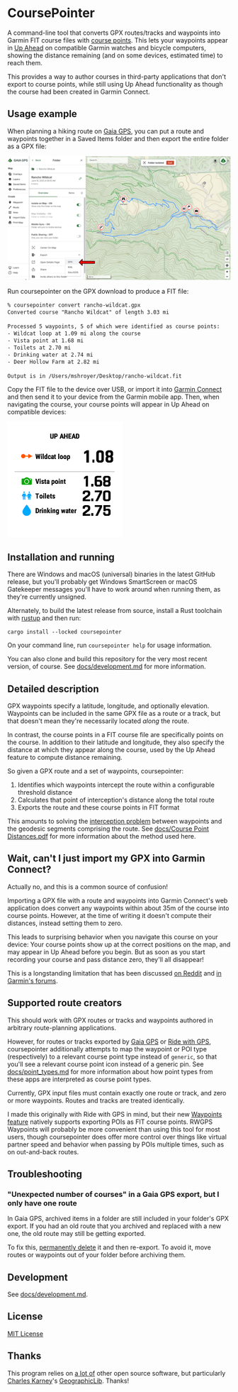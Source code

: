 # CoursePointer

A command-line tool that converts GPX routes/tracks and waypoints into Garmin
FIT course files with [course
points](https://support.garmin.com/en-US/?faq=aisqGZTLwH5LvbExSdO6L6). This
lets your waypoints appear in [Up
Ahead](https://support.garmin.com/en-US/?faq=lQMibRoY2I5Y4pP8EXgxv7) on
compatible Garmin watches and bicycle computers, showing the distance
remaining (and on some devices, estimated time) to reach them.

This provides a way to author courses in third-party applications that don't
export to course points, while still using Up Ahead functionality as though
the course had been created in Garmin Connect.

## Usage example

When planning a hiking route on [Gaia GPS](https://gaiagps.com/), you can put
a route and waypoints together in a Saved Items folder and then export the
entire folder as a GPX file:

![Example hike](docs/img/gaia-rancho-wildcat.png)

Run coursepointer on the GPX download to produce a FIT file:

```
% coursepointer convert rancho-wildcat.gpx
Converted course "Rancho Wildcat" of length 3.03 mi

Processed 5 waypoints, 5 of which were identified as course points:
- Wildcat loop at 1.09 mi along the course
- Vista point at 1.68 mi
- Toilets at 2.70 mi
- Drinking water at 2.74 mi
- Deer Hollow Farm at 2.82 mi

Output is in /Users/mshroyer/Desktop/rancho-wildcat.fit
```

Copy the FIT file to the device over USB, or import it into [Garmin
Connect](https://connect.garmin.com/modern/) and then send it to your device
from the Garmin mobile app.  Then, when navigating the course, your course
points will appear in Up Ahead on compatible devices:

![Garmin Fenix Up Ahead screenshot](docs/img/gaia-rancho-wildcat-screenshot.png)

## Installation and running

There are Windows and macOS (universal) binaries in the latest GitHub release,
but you'll probably get Windows SmartScreen or macOS Gatekeeper messages
you'll have to work around when running them, as they're currently unsigned.

Alternately, to build the latest release from source, install a Rust toolchain
with [rustup](https://rustup.rs/) and then run:

```
cargo install --locked coursepointer
```

On your command line, run `coursepointer help` for usage information.

You can also clone and build this repository for the very most recent version,
of course.  See [docs/development.md](docs/development.md) for more
information.

## Detailed description

GPX waypoints specify a latitude, longitude, and optionally elevation.
Waypoints can be included in the same GPX file as a route or a track, but that
doesn't mean they're necessarily located *along* the route.

In contrast, the course points in a FIT course file are specifically points on
the course.  In addition to their latitude and longitude, they also specify
the distance at which they appear along the course, used by the Up Ahead
feature to compute distance remaining.

So given a GPX route and a set of waypoints, coursepointer:

1. Identifies which waypoints intercept the route within a configurable
   threshold distance
2. Calculates that point of interception's distance along the total route
3. Exports the route and these course points in FIT format

This amounts to solving the [interception
problem](https://sourceforge.net/p/geographiclib/discussion/1026621/thread/21aaff9f/#8a93)
between waypoints and the geodesic segments comprising the route.  See
[docs/Course Point Distances.pdf](docs/Course%20Point%20Distances.pdf) for
more information about the method used here.

## Wait, can't I just import my GPX into Garmin Connect?

Actually no, and this is a common source of confusion!

Importing a GPX file with a route and waypoints into Garmin Connect's web
application does convert any waypoints within about 35m of the course into
course points.  However, at the time of writing it doesn't compute their
distances, instead setting them to zero.

This leads to surprising behavior when you navigate this course on your
device: Your course points show up at the correct positions on the map, and
may appear in Up Ahead before you begin.  But as soon as you start recording
your course and pass distance zero, they'll all disappear!

This is a longstanding limitation that has been discussed [on
Reddit](https://www.reddit.com/r/Garmin/comments/1ds478x/how_does_up_ahead_actually_work/)
and [in Garmin's
forums](https://forums.garmin.com/outdoor-recreation/outdoor-recreation/f/fenix-7-series/369450/is-garmin-going-to-ever-fix-a-glaring-bug-with-garmin-connect-gpx-course-import-which-results-in-up-ahead-simply-not-working/1765480#1765480).

## Supported route creators

This should work with GPX routes or tracks and waypoints authored in arbitrary
route-planning applications.

However, for routes or tracks exported by [Gaia GPS](https://gaiagps.com/) or
[Ride with GPS](https://ridewithgps.com/), coursepointer additionally attempts
to map the waypoint or POI type (respectively) to a relevant course point type
instead of `generic`, so that you'll see a relevant course point icon instead
of a generic pin.  See [docs/point_types.md](docs/point_types.md) for more
information about how point types from these apps are interpreted as course
point types.

Currently, GPX input files must contain exactly one route or track, and zero
or more waypoints.  Routes and tracks are treated identically.

I made this originally with Ride with GPS in mind, but their new [Waypoints
feature](https://support.ridewithgps.com/hc/en-us/articles/36795897776411-Waypoints)
natively supports exporting POIs as FIT course points.  RWGPS Waypoints will
probably be more convenient than using this tool for most users, though
coursepointer does offer more control over things like virtual partner speed
and behavior when passing by POIs multiple times, such as on out-and-back
routes.

## Troubleshooting

### "Unexpected number of courses" in a Gaia GPS export, but I only have one route

In Gaia GPS, archived items in a folder are still included in your folder's
GPX export.  If you had an old route that you archived and replaced with a new
one, the old route may still be getting exported.

To fix this, [permanently
delete](https://help.gaiagps.com/hc/en-us/articles/360004157214-Archiving-Unarchiving-and-Recovering-Lost-Data)
it and then re-export.  To avoid it, move routes or waypoints out of your
folder before archiving them.

## Development

See [docs/development.md](docs/development.md).

## License

[MIT License](LICENSE.txt)

## Thanks

This program relies on [a lot of](docs/third_party_licenses.md) other open
source software, but particularly [Charles
Karney](https://www.sri.com/people/charles-karney/)'s
[GeographicLib](https://github.com/geographiclib/geographiclib).  Thanks!
